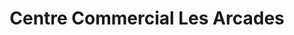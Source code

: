 ---
title: "Centre Commercial Les Arcades"
url: /saint-jean-de-vedas/centre-commercial-les-arcades/
shop: centre commercial
---